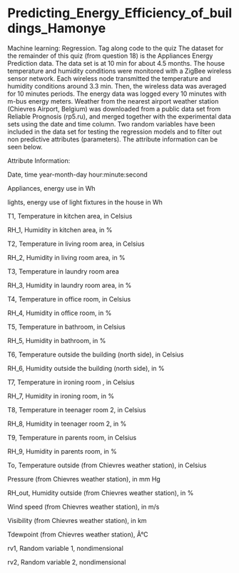 # Predicting_Energy_Efficiency_of_buildings_Hamonye
Machine learning: Regression. Tag along code to the quiz
The dataset for the remainder of this quiz (from question 18) is the Appliances Energy Prediction data. The data set is at 10 min for about 4.5 months. The house temperature and humidity conditions were monitored with a ZigBee wireless sensor network. Each wireless node transmitted the temperature and humidity conditions around 3.3 min. Then, the wireless data was averaged for 10 minutes periods. The energy data was logged every 10 minutes with m-bus energy meters. Weather from the nearest airport weather station (Chievres Airport, Belgium) was downloaded from a public data set from Reliable Prognosis (rp5.ru), and merged together with the experimental data sets using the date and time column. Two random variables have been included in the data set for testing the regression models and to filter out non predictive attributes (parameters). The attribute information can be seen below.

Attribute Information:

Date, time year-month-day hour:minute:second

Appliances, energy use in Wh 

lights, energy use of light fixtures in the house in Wh

T1, Temperature in kitchen area, in Celsius

RH_1, Humidity in kitchen area, in %

T2, Temperature in living room area, in Celsius

RH_2, Humidity in living room area, in %

T3, Temperature in laundry room area

RH_3, Humidity in laundry room area, in %

T4, Temperature in office room, in Celsius

RH_4, Humidity in office room, in %

T5, Temperature in bathroom, in Celsius

RH_5, Humidity in bathroom, in %

T6, Temperature outside the building (north side), in Celsius

RH_6, Humidity outside the building (north side), in %

T7, Temperature in ironing room , in Celsius

RH_7, Humidity in ironing room, in %

T8, Temperature in teenager room 2, in Celsius

RH_8, Humidity in teenager room 2, in %

T9, Temperature in parents room, in Celsius

RH_9, Humidity in parents room, in %

To, Temperature outside (from Chievres weather station), in Celsius

Pressure (from Chievres weather station), in mm Hg

RH_out, Humidity outside (from Chievres weather station), in %

Wind speed (from Chievres weather station), in m/s

Visibility (from Chievres weather station), in km

Tdewpoint (from Chievres weather station), Â°C

rv1, Random variable 1, nondimensional

rv2, Random variable 2, nondimensional
